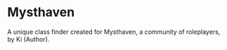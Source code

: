 # Mysthaven
A unique class finder created for Mysthaven, a community of roleplayers, by Ki (Author).
